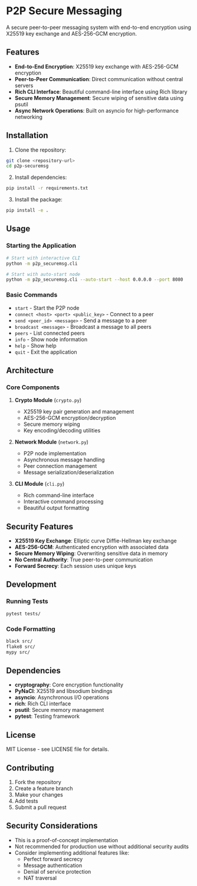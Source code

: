 # P2P Secure Messaging

A secure peer-to-peer messaging system with end-to-end encryption using X25519 key exchange and AES-256-GCM encryption.

## Features

- **End-to-End Encryption**: X25519 key exchange with AES-256-GCM encryption
- **Peer-to-Peer Communication**: Direct communication without central servers
- **Rich CLI Interface**: Beautiful command-line interface using Rich library
- **Secure Memory Management**: Secure wiping of sensitive data using psutil
- **Async Network Operations**: Built on asyncio for high-performance networking

## Installation

1. Clone the repository:
```bash
git clone <repository-url>
cd p2p-securemsg
```

2. Install dependencies:
```bash
pip install -r requirements.txt
```

3. Install the package:
```bash
pip install -e .
```

## Usage

### Starting the Application

```bash
# Start with interactive CLI
python -m p2p_securemsg.cli

# Start with auto-start node
python -m p2p_securemsg.cli --auto-start --host 0.0.0.0 --port 8080
```

### Basic Commands

- `start` - Start the P2P node
- `connect <host> <port> <public_key>` - Connect to a peer
- `send <peer_id> <message>` - Send a message to a peer
- `broadcast <message>` - Broadcast a message to all peers
- `peers` - List connected peers
- `info` - Show node information
- `help` - Show help
- `quit` - Exit the application

## Architecture

### Core Components

1. **Crypto Module** (`crypto.py`)
   - X25519 key pair generation and management
   - AES-256-GCM encryption/decryption
   - Secure memory wiping
   - Key encoding/decoding utilities

2. **Network Module** (`network.py`)
   - P2P node implementation
   - Asynchronous message handling
   - Peer connection management
   - Message serialization/deserialization

3. **CLI Module** (`cli.py`)
   - Rich command-line interface
   - Interactive command processing
   - Beautiful output formatting

## Security Features

- **X25519 Key Exchange**: Elliptic curve Diffie-Hellman key exchange
- **AES-256-GCM**: Authenticated encryption with associated data
- **Secure Memory Wiping**: Overwriting sensitive data in memory
- **No Central Authority**: True peer-to-peer communication
- **Forward Secrecy**: Each session uses unique keys

## Development

### Running Tests

```bash
pytest tests/
```

### Code Formatting

```bash
black src/
flake8 src/
mypy src/
```

## Dependencies

- **cryptography**: Core encryption functionality
- **PyNaCl**: X25519 and libsodium bindings
- **asyncio**: Asynchronous I/O operations
- **rich**: Rich CLI interface
- **psutil**: Secure memory management
- **pytest**: Testing framework

## License

MIT License - see LICENSE file for details.

## Contributing

1. Fork the repository
2. Create a feature branch
3. Make your changes
4. Add tests
5. Submit a pull request

## Security Considerations

- This is a proof-of-concept implementation
- Not recommended for production use without additional security audits
- Consider implementing additional features like:
  - Perfect forward secrecy
  - Message authentication
  - Denial of service protection
  - NAT traversal 